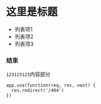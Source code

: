 # 这里是标题

* 列表项1
* 列表项2
* 列表项3

### 结束
`123123123`内容部分

    app.use(function(req, res, next) {
      res.redirect('/404')
    })
